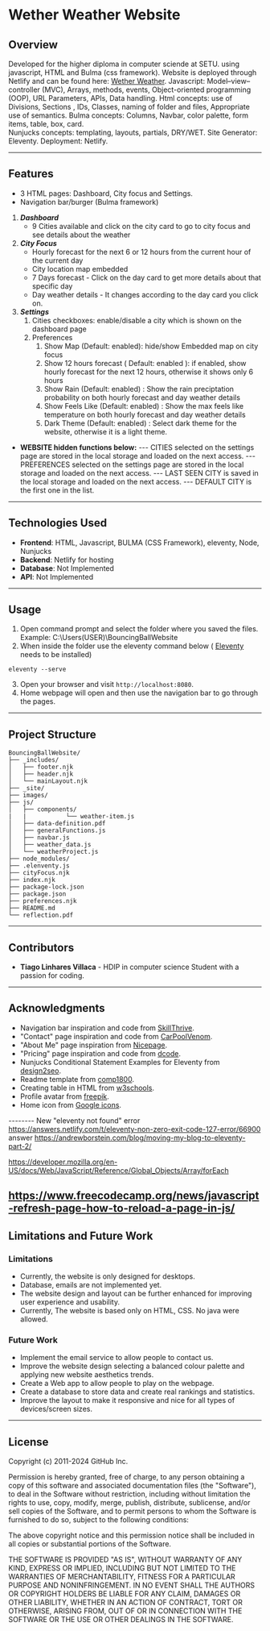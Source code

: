 
# Wether Weather Website

## Overview
Developed for the higher diploma in computer sciende at SETU. using javascript, HTML and Bulma (css framework).
Website is deployed through Netlify and can be found here: [Wether Weather](whetherweathervillaca.netlify.app).
Javascript: Model–view–controller (MVC), Arrays, methods, events, Object-oriented programming (OOP), URL Parameters, APIs, Data handling.
Html concepts: use of Divisions, Sections , IDs, Classes, naming of folder and files, Appropriate use of semantics.
Bulma concepts: Columns, Navbar, color palette, form items, table, box, card.  
Nunjucks concepts: templating, layouts, partials, DRY/WET. 
Site Generator: Eleventy. 
Deployment: Netlify.

---

## Features
- 3 HTML pages:  Dashboard, City focus and Settings.
- Navigation bar/burger (Bulma framework)
1. ***Dashboard***
    -  9 Cities available and click on the city card to go to city focus and see details about the weather
2. ***City Focus***
    - Hourly forecast for the next 6 or 12 hours from the current hour of the current day
    - City location map embedded 
    - 7 Days forecast - Click on the day card to get more details about that specific day 
    - Day weather details - It changes according to the day card you click on. 
3. ***Settings***
    1. Cities checkboxes: enable/disable a city which is shown on the dashboard page 
    2. Preferences
        1. Show Map (Default: enabled): hide/show Embedded map on city focus
        2. Show 12 hours forecast ( Default: enabled ): if enabled, show hourly forecast for the next 12 hours, otherwise it shows only 6 hours
        3. Show Rain (Default: enabled) : Show the rain preciptation probability on both hourly forecast and day weather details 
       4. Show Feels Like (Default: enabled) : Show the max feels like temperature on both hourly forecast and day weather details 
       5. Dark Theme (Default: enabled) : Select dark theme for the website, otherwise it is a light theme. 

- **WEBSITE hidden functions below:** 
--- CITIES selected on the settings page are stored in the local storage and loaded on the next access.
--- PREFERENCES selected on the settings page are stored in the local storage and loaded on the next access.
--- LAST SEEN CITY is saved in the local storage and loaded on the next access.
--- DEFAULT CITY is the first one in the list. 

---

## Technologies Used

- **Frontend**: HTML, Javascript, BULMA (CSS Framework), eleventy, Node, Nunjucks 
- **Backend**: Netlify for hosting
- **Database**: Not Implemented
- **API**: Not Implemented

---

## Usage

1. Open command prompt and select the folder where you saved the files. Example: C:\Users\(USER)\BouncingBallWebsite
2. When inside the folder use the eleventy command below ( [Eleventy](https://www.11ty.dev/docs/) needs to be installed)
```
eleventy --serve
```
3. Open your browser and visit `http://localhost:8080`.
4. Home webpage will open and then use the navigation bar to go through the pages. 

---

## Project Structure

```
BouncingBallWebsite/
├── _includes/
│   ├── footer.njk
│   ├── header.njk
│   └── mainLayout.njk
├── _site/
├── images/
├── js/
│   ├── components/
|   |           └── weather-item.js
│   ├── data-definition.pdf
│   ├── generalFunctions.js
│   ├── navbar.js
│   ├── weather_data.js
│   └── weatherProject.js
├── node_modules/
├── .elenventy.js
├── cityFocus.njk
├── index.njk
├── package-lock.json
├── package.json
├── preferences.njk
├── README.md
└── reflection.pdf
```

---

## Contributors
- **Tiago Linhares Villaca** - HDIP in computer science Student with a passion for coding.

---

## Acknowledgments

- Navigation bar inspiration and code from [SkillThrive](https://www.youtube.com/watch?v=PwWHL3RyQgk&t=621s).
- "Contact" page inspiration and code from [CarPoolVenom](https://www.youtube.com/watch?v=nwEB3Wxh5N0).
- "About Me" page inspiration from [Nicepage](https://nicepage.com/ht/1362604/creative-designer-profile-html-template).
- "Pricing" page inspiration and code from [dcode](https://www.youtube.com/watch?v=jfh0ZJFhj2w).
- Nunjucks Conditional Statement Examples for Eleventy from [design2seo](https://design2seo.com/blog/web-development/11ty/nunjucks-if-statement-for-eleventy/).
- Readme template from [comp1800](https://github.com/comp1800/web_template).
- Creating table in HTML from [w3schools](https://www.w3schools.com/html/html_tables.asp).
- Profile avatar from [freepik](https://www.freepik.com/).
- Home icon from [Google icons](https://fonts.google.com/icons).

-------- New
"eleventy not found" error https://answers.netlify.com/t/eleventy-non-zero-exit-code-127-error/66900  answer  https://andrewborstein.com/blog/moving-my-blog-to-eleventy-part-2/

https://developer.mozilla.org/en-US/docs/Web/JavaScript/Reference/Global_Objects/Array/forEach 

https://www.freecodecamp.org/news/javascript-refresh-page-how-to-reload-a-page-in-js/ 
---

## Limitations and Future Work
### Limitations

- Currently, the website is only designed for desktops. 
- Database, emails are not implemented yet. 
- The website design and layout can be further enhanced for improving user experience and usability.
- Currently, The website is based only on HTML, CSS. No java were allowed. 

### Future Work

- Implement the email service to allow people to contact us. 
- Improve the website design selecting a balanced colour palette and applying new website aesthetics trends.
- Create a Web app to allow people to play on the webpage. 
- Create a database to store data and create real rankings and statistics. 
- Improve the layout to make it responsive and nice for all types of devices/screen sizes. 

---

## License

Copyright (c) 2011-2024 GitHub Inc.

Permission is hereby granted, free of charge, to any person obtaining a copy of this software and associated documentation files (the "Software"), to deal in the Software without restriction, including without limitation the rights to use, copy, modify, merge, publish, distribute, sublicense, and/or sell copies of the Software, and to permit persons to whom the Software is furnished to do so, subject to the following conditions:

The above copyright notice and this permission notice shall be included in all copies or substantial portions of the Software.

THE SOFTWARE IS PROVIDED "AS IS", WITHOUT WARRANTY OF ANY KIND, EXPRESS OR IMPLIED, INCLUDING BUT NOT LIMITED TO THE WARRANTIES OF MERCHANTABILITY, FITNESS FOR A PARTICULAR PURPOSE AND NONINFRINGEMENT. IN NO EVENT SHALL THE AUTHORS OR COPYRIGHT HOLDERS BE LIABLE FOR ANY CLAIM, DAMAGES OR OTHER LIABILITY, WHETHER IN AN ACTION OF CONTRACT, TORT OR OTHERWISE, ARISING FROM, OUT OF OR IN CONNECTION WITH THE SOFTWARE OR THE USE OR OTHER DEALINGS IN THE SOFTWARE.
